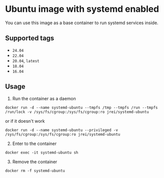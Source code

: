 # Ubuntu image with systemd enabled

You can use this image as a base container to run systemd services inside.

## Supported tags
 - `24.04`
 - `22.04`
 - `20.04`, `latest`
 - `18.04`
 - `16.04`

## Usage

1. Run the container as a daemon

`docker run -d --name systemd-ubuntu --tmpfs /tmp --tmpfs /run --tmpfs /run/lock -v /sys/fs/cgroup:/sys/fs/cgroup:ro jrei/systemd-ubuntu`

or if it doesn't work

`docker run -d --name systemd-ubuntu --privileged -v /sys/fs/cgroup:/sys/fs/cgroup:ro jrei/systemd-ubuntu`

2. Enter to the container

`docker exec -it systemd-ubuntu sh`

3. Remove the container

`docker rm -f systemd-ubuntu`
